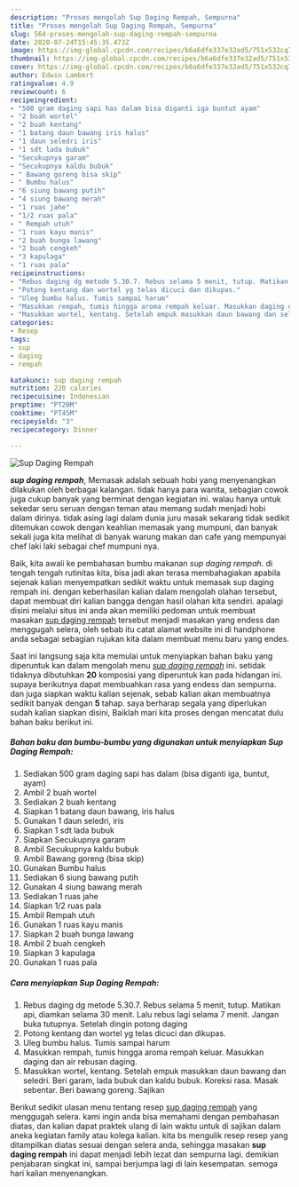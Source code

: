 ```yaml
---
description: "Proses mengolah Sup Daging Rempah, Sempurna"
title: "Proses mengolah Sup Daging Rempah, Sempurna"
slug: 564-proses-mengolah-sup-daging-rempah-sempurna
date: 2020-07-24T15:45:35.473Z
image: https://img-global.cpcdn.com/recipes/b6a6dfe337e32ad5/751x532cq70/sup-daging-rempah-foto-resep-utama.jpg
thumbnail: https://img-global.cpcdn.com/recipes/b6a6dfe337e32ad5/751x532cq70/sup-daging-rempah-foto-resep-utama.jpg
cover: https://img-global.cpcdn.com/recipes/b6a6dfe337e32ad5/751x532cq70/sup-daging-rempah-foto-resep-utama.jpg
author: Edwin Lambert
ratingvalue: 4.9
reviewcount: 6
recipeingredient:
- "500 gram daging sapi has dalam bisa diganti iga buntut ayam"
- "2 buah wortel"
- "2 buah kentang"
- "1 batang daun bawang iris halus"
- "1 daun seledri iris"
- "1 sdt lada bubuk"
- "Secukupnya garam"
- "Secukupnya kaldu bubuk"
- " Bawang goreng bisa skip"
- " Bumbu halus"
- "6 siung bawang putih"
- "4 siung bawang merah"
- "1 ruas jahe"
- "1/2 ruas pala"
- " Rempah utuh"
- "1 ruas kayu manis"
- "2 buah bunga lawang"
- "2 buah cengkeh"
- "3 kapulaga"
- "1 ruas pala"
recipeinstructions:
- "Rebus daging dg metode 5.30.7. Rebus selama 5 menit, tutup. Matikan api, diamkan selama 30 menit. Lalu rebus lagi selama 7 menit. Jangan buka tutupnya. Setelah dingin potong daging"
- "Potong kentang dan wortel yg telas dicuci dan dikupas."
- "Uleg bumbu halus. Tumis sampai harum"
- "Masukkan rempah, tumis hingga aroma rempah keluar. Masukkan daging dan air rebusan daging."
- "Masukkan wortel, kentang. Setelah empuk masukkan daun bawang dan seledri. Beri garam, lada bubuk dan kaldu bubuk. Koreksi rasa. Masak sebentar. Beri bawang goreng. Sajikan"
categories:
- Resep
tags:
- sup
- daging
- rempah

katakunci: sup daging rempah 
nutrition: 220 calories
recipecuisine: Indonesian
preptime: "PT20M"
cooktime: "PT45M"
recipeyield: "3"
recipecategory: Dinner

---
```



![Sup Daging Rempah](https://img-global.cpcdn.com/recipes/b6a6dfe337e32ad5/751x532cq70/sup-daging-rempah-foto-resep-utama.jpg)

<b><i>sup daging rempah</i></b>, Memasak adalah sebuah hobi yang menyenangkan dilakukan oleh berbagai kalangan. tidak hanya para wanita, sebagian cowok juga cukup banyak yang berminat dengan kegiatan ini. walau hanya untuk sekedar seru seruan dengan teman atau memang sudah menjadi hobi dalam dirinya. tidak asing lagi dalam dunia juru masak sekarang tidak sedikit ditemukan cowok dengan keahlian memasak yang mumpuni, dan banyak sekali juga kita melihat di banyak warung makan dan cafe yang mempunyai chef laki laki sebagai chef mumpuni nya.

Baik, kita awali ke pembahasan bumbu makanan <i>sup daging rempah</i>. di tengah tengah rutinitas kita, bisa jadi akan terasa membahagiakan apabila sejenak kalian menyempatkan sedikit waktu untuk memasak sup daging rempah ini. dengan keberhasilan kalian dalam mengolah olahan tersebut, dapat membuat diri kalian bangga dengan hasil olahan kita sendiri. apalagi disini melalui situs ini anda akan memiliki pedoman untuk membuat masakan <u>sup daging rempah</u> tersebut menjadi masakan yang endess dan menggugah selera, oleh sebab itu catat alamat website ini di handphone anda sebagai sebagian rujukan kita dalam membuat menu baru yang endes.




Saat ini langsung saja kita memulai untuk menyiapkan bahan baku yang diperuntuk kan dalam mengolah menu <u><i>sup daging rempah</i></u> ini. setidak tidaknya dibutuhkan <b>20</b> komposisi yang diperuntuk kan pada hidangan ini. supaya berikutnya dapat membuahkan rasa yang endess dan sempurna. dan juga siapkan waktu kalian sejenak, sebab kalian akan membuatnya sedikit banyak dengan <b>5</b> tahap. saya berharap segala yang diperlukan sudah kalian siapkan disini, Baiklah mari kita proses dengan mencatat dulu bahan baku berikut ini.

<!--inarticleads1-->

##### Bahan baku dan bumbu-bumbu yang digunakan untuk menyiapkan Sup Daging Rempah:

1. Sediakan 500 gram daging sapi has dalam (bisa diganti iga, buntut, ayam)
1. Ambil 2 buah wortel
1. Sediakan 2 buah kentang
1. Siapkan 1 batang daun bawang, iris halus
1. Gunakan 1 daun seledri, iris
1. Siapkan 1 sdt lada bubuk
1. Siapkan Secukupnya garam
1. Ambil Secukupnya kaldu bubuk
1. Ambil  Bawang goreng (bisa skip)
1. Gunakan  Bumbu halus
1. Sediakan 6 siung bawang putih
1. Gunakan 4 siung bawang merah
1. Sediakan 1 ruas jahe
1. Siapkan 1/2 ruas pala
1. Ambil  Rempah utuh
1. Gunakan 1 ruas kayu manis
1. Siapkan 2 buah bunga lawang
1. Ambil 2 buah cengkeh
1. Siapkan 3 kapulaga
1. Gunakan 1 ruas pala




<!--inarticleads2-->

##### Cara menyiapkan Sup Daging Rempah:

1. Rebus daging dg metode 5.30.7. Rebus selama 5 menit, tutup. Matikan api, diamkan selama 30 menit. Lalu rebus lagi selama 7 menit. Jangan buka tutupnya. Setelah dingin potong daging
1. Potong kentang dan wortel yg telas dicuci dan dikupas.
1. Uleg bumbu halus. Tumis sampai harum
1. Masukkan rempah, tumis hingga aroma rempah keluar. Masukkan daging dan air rebusan daging.
1. Masukkan wortel, kentang. Setelah empuk masukkan daun bawang dan seledri. Beri garam, lada bubuk dan kaldu bubuk. Koreksi rasa. Masak sebentar. Beri bawang goreng. Sajikan




Berikut sedikit ulasan menu tentang resep <u>sup daging rempah</u> yang menggugah selera. kami ingin anda bisa memahami dengan pembahasan diatas, dan kalian dapat praktek ulang di lain waktu untuk di sajikan dalam aneka kegiatan family atau kolega kalian. kita bs mengulik resep resep yang ditampilkan diatas sesuai dengan selera anda, sehingga masakan <b>sup daging rempah</b> ini dapat menjadi lebih lezat dan sempurna lagi. demikian penjabaran singkat ini, sampai berjumpa lagi di lain kesempatan. semoga hari kalian menyenangkan.
